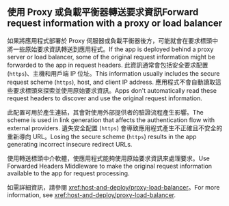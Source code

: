 ## <a name="forward-request-information-with-a-proxy-or-load-balancer"></a><span data-ttu-id="ae09d-101">使用 Proxy 或負載平衡器轉送要求資訊</span><span class="sxs-lookup"><span data-stu-id="ae09d-101">Forward request information with a proxy or load balancer</span></span>

<span data-ttu-id="ae09d-102">如果將應用程式部署於 Proxy 伺服器或負載平衡器後方，可能就會在要求標頭中將一些原始要求資訊轉送到應用程式。</span><span class="sxs-lookup"><span data-stu-id="ae09d-102">If the app is deployed behind a proxy server or load balancer, some of the original request information might be forwarded to the app in request headers.</span></span> <span data-ttu-id="ae09d-103">此資訊通常會包括安全要求配置 (`https`)、主機和用戶端 IP 位址。</span><span class="sxs-lookup"><span data-stu-id="ae09d-103">This information usually includes the secure request scheme (`https`), host, and client IP address.</span></span> <span data-ttu-id="ae09d-104">應用程式不會自動讀取這些要求標頭來探索並使用原始要求資訊。</span><span class="sxs-lookup"><span data-stu-id="ae09d-104">Apps don't automatically read these request headers to discover and use the original request information.</span></span>

<span data-ttu-id="ae09d-105">此配置可用於產生連結，其會對使用外部提供者的驗證流程產生影響。</span><span class="sxs-lookup"><span data-stu-id="ae09d-105">The scheme is used in link generation that affects the authentication flow with external providers.</span></span> <span data-ttu-id="ae09d-106">遺失安全配置 (`https`) 會導致應用程式產生不正確且不安全的重新導向 URL。</span><span class="sxs-lookup"><span data-stu-id="ae09d-106">Losing the secure scheme (`https`) results in the app generating incorrect insecure redirect URLs.</span></span>

<span data-ttu-id="ae09d-107">使用轉送標頭中介軟體，使應用程式能夠使用原始要求資訊來處理要求。</span><span class="sxs-lookup"><span data-stu-id="ae09d-107">Use Forwarded Headers Middleware to make the original request information available to the app for request processing.</span></span>

<span data-ttu-id="ae09d-108">如需詳細資訊，請參閱 <xref:host-and-deploy/proxy-load-balancer>。</span><span class="sxs-lookup"><span data-stu-id="ae09d-108">For more information, see <xref:host-and-deploy/proxy-load-balancer>.</span></span>
